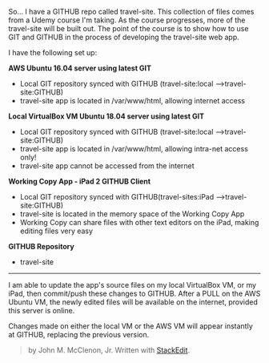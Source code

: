 So...
I have a GITHUB repo called travel-site. This collection of files comes from a Udemy course I'm taking. As the course progresses, more of the travel-site will be built out. The point of the course is to show how to use GIT and GITHUB in the process of developing the travel-site web app.

I have the following set up:

**AWS Ubuntu 16.04 server using latest GIT**

 - Local GIT repository synced with GITHUB (travel-site:local -->travel-site:GITHUB) 
 - travel-site app is located in /var/www/html, allowing internet access

**Local VirtualBox VM Ubuntu 18.04 server using latest GIT**

 - Local GIT repository synced with GITHUB (travel-site:local -->travel-site:GITHUB)
 - travel-site app is located in /var/www/html, allowing intra-net access only!
 - travel-site app cannot be accessed from the internet

**Working Copy App - iPad 2 GITHUB Client**

 - Local GIT repository synced with GITHUB(travel-sites:iPad -->travel-site:GITHUB) 
 - travel-site is located in the memory space of the Working Copy App
 - Working Copy can share files with other text editors on the iPad,
   making editing files very easy

**GITHUB Repository**

 - travel-site
---
	
 I am able to update the app's source files on my local VirtualBox VM, or my iPad, then commit/push these changes to GITHUB. After a PULL on the AWS Ubuntu VM, the newly edited files will be available on the internet, provided this server is online.

Changes made on either the local VM or the AWS VM will appear instantly at GITHUB, replacing the previous version.

>by John M. McClenon, Jr.
> Written with [StackEdit](https://stackedit.io/).
<!--stackedit_data:
eyJoaXN0b3J5IjpbNDk2ODU0NzQwLDE2OTM1MzM4NTYsLTg0Mj
Y5NTE3Nl19
-->